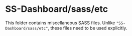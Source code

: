 # SS-Dashboard/sass/etc

This folder contains miscellaneous SASS files. Unlike `"SS-Dashboard/sass/etc"`, these files
need to be used explicitly.
